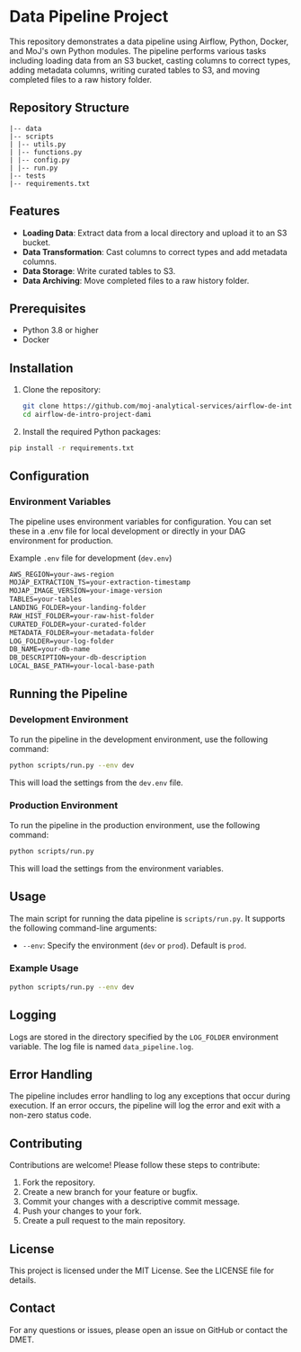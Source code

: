 # Data Pipeline Project

This repository demonstrates a data pipeline using Airflow, Python, Docker, and MoJ's own Python modules. The pipeline performs various tasks including loading data from an S3 bucket, casting columns to correct types, adding metadata columns, writing curated tables to S3, and moving completed files to a raw history folder.

## Repository Structure

```gherkin
|-- data
|-- scripts
| |-- utils.py
| |-- functions.py
| |-- config.py
| |-- run.py
|-- tests
|-- requirements.txt
```
## Features

- **Loading Data**: Extract data from a local directory and upload it to an S3 bucket.
- **Data Transformation**: Cast columns to correct types and add metadata columns.
- **Data Storage**: Write curated tables to S3.
- **Data Archiving**: Move completed files to a raw history folder.

## Prerequisites

- Python 3.8 or higher
- Docker

## Installation

1. Clone the repository:
   ```bash
   git clone https://github.com/moj-analytical-services/airflow-de-intro-project-dami
   cd airflow-de-intro-project-dami
   ```

2. Install the required Python packages:
```bash
pip install -r requirements.txt
```

## Configuration

### Environment Variables
The pipeline uses environment variables for configuration. You can set these in a .env file for local development or directly in your DAG environment for production.

Example `.env` file for development (`dev.env`)
```xml
AWS_REGION=your-aws-region
MOJAP_EXTRACTION_TS=your-extraction-timestamp
MOJAP_IMAGE_VERSION=your-image-version
TABLES=your-tables
LANDING_FOLDER=your-landing-folder
RAW_HIST_FOLDER=your-raw-hist-folder
CURATED_FOLDER=your-curated-folder
METADATA_FOLDER=your-metadata-folder
LOG_FOLDER=your-log-folder
DB_NAME=your-db-name
DB_DESCRIPTION=your-db-description
LOCAL_BASE_PATH=your-local-base-path
```

## Running the Pipeline
### Development Environment
To run the pipeline in the development environment, use the following command:

```bash
python scripts/run.py --env dev
```
This will load the settings from the `dev.env` file.

### Production Environment
To run the pipeline in the production environment, use the following command:
```bash
python scripts/run.py
```
This will load the settings from the environment variables.

## Usage
The main script for running the data pipeline is `scripts/run.py`. It supports the following command-line arguments:
- `--env`: Specify the environment (`dev` or `prod`). Default is `prod`.
### Example Usage
```bash
python scripts/run.py --env dev
```

## Logging
Logs are stored in the directory specified by the `LOG_FOLDER` environment variable. The log file is named `data_pipeline.log`.

##  Error Handling
The pipeline includes error handling to log any exceptions that occur during execution. If an error occurs, the pipeline will log the error and exit with a non-zero status code.

## Contributing
Contributions are welcome! Please follow these steps to contribute:
1. Fork the repository.
2. Create a new branch for your feature or bugfix.
3. Commit your changes with a descriptive commit message.
4. Push your changes to your fork.
5. Create a pull request to the main repository.

## License
This project is licensed under the MIT License. See the LICENSE file for details.

## Contact
For any questions or issues, please open an issue on GitHub or contact the DMET.